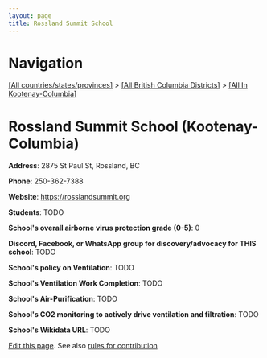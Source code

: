 ```yaml
---
layout: page
title: Rossland Summit School
---
```

# Navigation

[[All countries/states/provinces]](../../..) > [[All British Columbia Districts]](../..) > [[All In Kootenay-Columbia]](..)

# Rossland Summit School (Kootenay-Columbia)

**Address**: 2875 St Paul St, Rossland, BC

**Phone**: 250-362-7388

**Website**: <https://rosslandsummit.org>

**Students**: TODO

**School's overall airborne virus protection grade (0-5)**: 0

**Discord, Facebook, or WhatsApp group for discovery/advocacy for THIS school**: TODO

**School's policy on Ventilation**: TODO

**School's Ventilation Work Completion**: TODO

**School's Air-Purification**: TODO

**School's CO2 monitoring to actively drive ventilation and filtration**: TODO

**School's Wikidata URL**: TODO


[Edit this page](https://github.com/ventilate-schools/BC/edit/main/./Kootenay-Columbia/Rossland_Summit_School.md). See also [rules for contribution](../../../contribution-rules/)